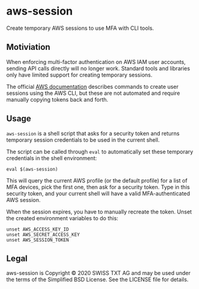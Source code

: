# aws-session

Create temporary AWS sessions to use MFA with CLI tools.

## Motiviation

When enforcing multi-factor authentication on AWS IAM user accounts, sending API
calls directly will no longer work. Standard tools and libraries only have
limited support for creating temporary sessions.

The official [AWS documentation](https://aws.amazon.com/premiumsupport/knowledge-center/authenticate-mfa-cli/)
describes commands to create user sessions using the AWS CLI, but these are
not automated and require manually copying tokens back and forth.

## Usage

`aws-session` is a shell script that asks for a security token and returns
temporary session credentials to be used in the current shell.

The script can be called through `eval` to automatically set these temporary
credentials in the shell environment:

```shell
eval $(aws-session)
```

This will query the current AWS profile (or the default profile) for a list
of MFA devices, pick the first one, then ask for a security token. Type in
this security token, and your current shell will have a valid MFA-authenticated
AWS session.

When the session expires, you have to manually recreate the token. Unset the
created environment variables to do this:

```shell
unset AWS_ACCESS_KEY_ID
unset AWS_SECRET_ACCESS_KEY
unset AWS_SESSION_TOKEN
```

## Legal

aws-session is Copyright © 2020 SWISS TXT AG and may be used under the terms
of the Simplified BSD License. See the LICENSE file for details.
